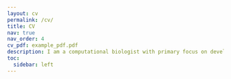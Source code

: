 ```yaml
---
layout: cv
permalink: /cv/
title: CV
nav: true
nav_order: 4
cv_pdf: example_pdf.pdf
description: I am a computational biologist with primary focus on developing methods for single cell multi-omics analysis. 
toc:
  sidebar: left
---
```

